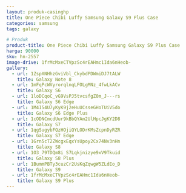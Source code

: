 ```yaml
---
layout: produk-casinghp
title: One Piece Chibi Luffy Samsung Galaxy S9 Plus Case
categories: samsung
tags: galaxy

# Produk
product-title: One Piece Chibi Luffy Samsung Galaxy S9 Plus Case
harga: 90000
sku: hn-2557
image-drive: 1frMcMxeCTVpzSc4rEAHmc1Ida6nHeob-
gallery:
  - url: 1ZspXNHhzGviVbl_CkybdPDWmiDJ7tALW
    title: Galaxy Note 8
  - url: 1mFqPcWVyrorqlnqLFOLgMNz_4fwLkACv
    title: Galaxy S6
  - url: 1loDCqoC_vG9VsPJ5tvcsfgZ0m_J---rs
    title: Galaxy S6 Edge
  - url: 1M4I54U7yKyK9j2eHuUCsseGHoTUiV5do
    title: Galaxy S6 Edge Plus
  - url: 1cODNCmcdUur9kBbQYAm2UlHpcJgKY2D8
    title: Galaxy S7
  - url: 1qgSugybFQzHOjiQYLODrKMsZcpnDyRZR
    title: Galaxy S7 Edge
  - url: 1Grn5cT2ZWcgxEqxYsUpoy2Cx74Nv3nHn
    title: Galaxy S8
  - url: 1O3_79TDQm8i_S7Lqkjnizye9xV9Tkuid
    title: Galaxy S8 Plus
  - url: 1BummPBTy3cuzCr2UsKqZqwgW5ZLdEo_D
    title: Galaxy S9
  - url: 1frMcMxeCTVpzSc4rEAHmc1Ida6nHeob-
    title: Galaxy S9 Plus
---
```

